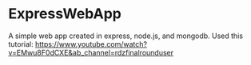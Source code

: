 # ExpressWebApp
A simple web app created in express, node.js, and mongodb. Used this tutorial: https://www.youtube.com/watch?v=EMwu8F0dCXE&ab_channel=rdzfinalrounduser
